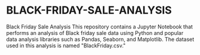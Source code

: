 # BLACK-FRIDAY-SALE-ANALYSIS
Black Friday Sale Analysis This repository contains a Jupyter Notebook that performs an analysis of Black friday sale data using Python and popular data analysis libraries such as Pandas, Seaborn, and Matplotlib. The dataset used in this analysis is named "BlackFriday.csv."
